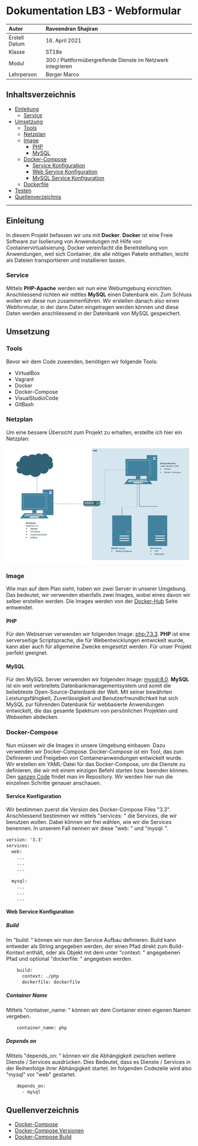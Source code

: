 # Dokumentation LB3 - Webformular
| Autor         | Raveendran Shajiran                                          |
|:--------------|:-------------------------------------------------------------|
| Erstell Datum | 16. April 2021                                               |
| Klasse        | ST18e                                                        |
| Modul         | 300 / Plattformübergreifende Dienste im Netzwerk integrieren | 
| Lehrperson    | Berger Marco                                                 |


## Inhaltsverzeichnis
- [Einleitung](#einleitung)
    - [Service](#service)
- [Umsetzung](#umsetzung)
    - [Tools](#tools)
    - [Netzplan](#netzplan)
    - [Image](#image)
        - [PHP](#php)  
        - [MySQL](#mysql)
    - [Docker-Compose](#dockercompose)
        - [Service Konfiguration](#servicekonfiguration)
        - [Web Service Konfiguration](#webkonfiguration)
        - [MySQL Service Konfiguration](#mysqlkonfiguration)
    - [Dockerfile](#dockerfile)
- [Testen](#testen)
- [Quellenverzeichnis](#quellenverzeichnis)
-----------------

<a name="einleitung"></a>
## Einleitung
In diesem Projekt befassen wir uns mit **Docker**. **Docker** ist eine Freie Software zur Isolierung von Anwendungen mit Hilfe von Containervirtualisierung. Docker vereinfacht die Bereitstellung von Anwendungen, weil sich Container, die alle nötigen Pakete enthalten, leicht als Dateien transportieren und installieren lassen. 

<a name="service"></a>
### Service
Mittels **PHP-Apache** werden wir nun eine Webumgebung einrichten. Anschliessend richten wir mittles **MySQL** einen Datenbank ein. Zum Schluss wollen wir diese nun zusammenführen. Wir erstellen danach also einen Webformular, in der dann Daten eingetragen werden können und diese Daten werden anschliessend in der Datenbank von MySQL gespeichert. 

<a name="umsetzung"></a>
## Umsetzung
<a name="tools"></a>
### Tools
Bevor wir dem Code zuwenden, benötigen wir folgende Tools:
- VirtualBox
- Vagrant
- Docker
- Docker-Compose
- VisualStudioCode
- GitBash

<a name="netzplan"></a>
### Netzplan
Um eine bessere Übersicht zum Projekt zu erhalten, erstellte ich hier ein Netzplan:
![image](images/Netzwerkplan.JPG)

<a name="image"></a>
### Image
Wie man auf dem Plan sieht, haben wir zwei Server in unserer Umgebung. Das bedeutet, wir verwenden ebenfalls zwei Images, wobei eines davon wir selber erstellen werden. Die Images werden von der [Docker-Hub](https://hub.docker.com/search?q=&type=image) Seite entwendet.

<a name="php"></a>
#### PHP
Für den Webserver verwenden wir folgenden Image: [php:7.3.3](https://hub.docker.com/r/djenko/httpd-php-ext). **PHP** ist eine serverseitige Scriptsprache, die für Webentwicklungen entwickelt wurde, kann aber auch für allgemeine Zwecke eingesetzt werden. Für unser Projekt perfekt geeignet. 

<a name="mysql"></a>
#### MySQL
Für den MySQL Server verwenden wir folgenden Image: [mysql:8.0](https://hub.docker.com/_/mysql). **MySQL** ist ein weit verbreitets Datenbankmanagementsystem und somit die beliebteste Open-Source-Datenbank der Welt. Mit seiner bewährten Leistungsfähigkeit, Zuverlässigkeit und Benutzerfreundlichkeit hat sich MySQL zur führenden Datenbank für webbasierte Anwendungen entwickelt, die das gesamte Spektrum von persönlichen Projekten und Webseiten abdecken.

<a name="dockercompose"></a>
### Docker-Compose
Nun müssen wir die Images in unsere Umgebung einbauen. Dazu verwenden wir Docker-Compose. Docker-Compose ist ein Tool, das zum Definieren und Freigeben von Containeranwendungen entwickelt wurde. Wir erstellen ein YAML-Datei für das Docker-Compose, um die Dienste zu definieren, die wir mit einem einzigen Befehl starten bzw. beenden können. Den [ganzen Code](https://github.com/shajiran/m300_lb/blob/main/lb3/docker-compose.yml) findet man im Repository. Wir werden hier nun die einzelnen Schritte genauer anschauen.

<a name="servicekonfiguration"></a>
#### Service Konfiguration
Wir bestimmen zuerst die Version des Docker-Compose Files "3.3". Anschliessend bestimmen wir mittels "services: " die Services, die wir benutzen wollen. Dabei können wir frei wählen, wie wir die Services benennen. In unserem Fall nennen wir diese "web: " und "mysql: ". 
```
version: '3.3'
services:
  web:
    ...
    ...
    ...
    
  mysql:
    ...
    ...
    ...
```

<a name="webkonfiguration"></a>
#### Web Service Konfiguration
##### Build
Im "build: " können wir nun den Service Aufbau definieren. Build kann entweder als String angegeben werden, der einen Pfad direkt zum Build-Kontext enthält, oder als Objekt mit dem unter "context: " angegebenen Pfad und optional "dockerfile: " angegeben werden. 
```
    build: 
      context: ./php
      dockerfile: dockerfile
```

##### Container Name
Mittels "container_name: " können wir dem Container einen eigenen Namen vergeben.
```
    container_name: php
```

##### Depends on
Mittels "depends_on: " können wir die Abhängigkeit zwischen weitere Dienste / Services ausdrücken. Dies Bedeutet, dass es Dienste / Services in der Reihenfolge ihrer Abhängigkeit startet. Im folgenden Codezeile wird also "mysql" vor "web" gestartet.
```
    depends_on:
      - mysql
```


<a name="quellenangaben"></a>
## Quellenverzeichnis
- [Docker-Compose](https://docs.docker.com/compose/)
- [Docker-Compose Versionen](https://docs.docker.com/compose/compose-file/compose-versioning/)
- [Docker-Compose Build](https://docs.docker.com/compose/compose-file/compose-file-v3/#context)
